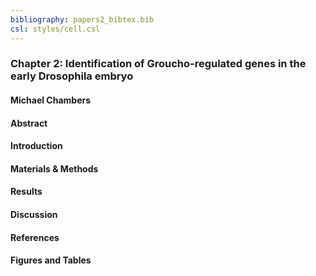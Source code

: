 ```yaml
---
bibliography: papers2_bibtex.bib
csl: styles/cell.csl
---
```


### Chapter 2: Identification of Groucho-regulated genes in the early **Drosophila** embryo
#### **Michael Chambers**


#### Abstract

#### Introduction

#### Materials & Methods

#### Results

#### Discussion

#### References

#### Figures and Tables